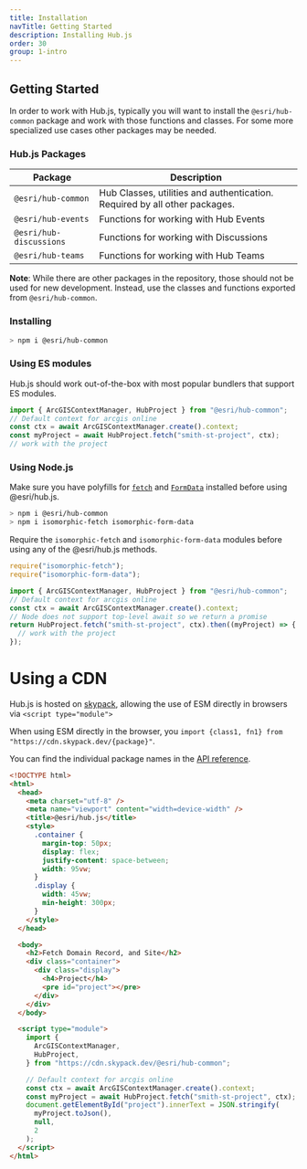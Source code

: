 ```yaml
---
title: Installation
navTitle: Getting Started
description: Installing Hub.js
order: 30
group: 1-intro
---
```


## Getting Started

In order to work with Hub.js, typically you will want to install the `@esri/hub-common` package and work with those functions and classes. For some more specialized use cases other packages may be needed.

### Hub.js Packages

| Package                 | Description                                                                |
| ----------------------- | -------------------------------------------------------------------------- |
| `@esri/hub-common`      | Hub Classes, utilities and authentication. Required by all other packages. |
| `@esri/hub-events`      | Functions for working with Hub Events                                      |
| `@esri/hub-discussions` | Functions for working with Discussions                                     |
| `@esri/hub-teams`       | Functions for working with Hub Teams                                       |

**Note**: While there are other packages in the repository, those should not be used for new development. Instead, use the classes and functions exported from `@esri/hub-common`.

### Installing

```sh
> npm i @esri/hub-common
```

### Using ES modules

Hub.js should work out-of-the-box with most popular bundlers that support ES modules.

```js
import { ArcGISContextManager, HubProject } from "@esri/hub-common";
// Default context for arcgis online
const ctx = await ArcGISContextManager.create().context;
const myProject = await HubProject.fetch("smith-st-project", ctx);
// work with the project
```

### Using Node.js

Make sure you have polyfills for [`fetch`](https://github.com/matthew-andrews/isomorphic-fetch) and [`FormData`](https://github.com/form-data/isomorphic-form-data) installed before using @esri/hub.js.

```sh
> npm i @esri/hub-common
> npm i isomorphic-fetch isomorphic-form-data
```

Require the `isomorphic-fetch` and `isomorphic-form-data` modules before using any of the @esri/hub.js methods.

```js
require("isomorphic-fetch");
require("isomorphic-form-data");

import { ArcGISContextManager, HubProject } from "@esri/hub-common";
// Default context for arcgis online
const ctx = await ArcGISContextManager.create().context;
// Node does not support top-level await so we return a promise
return HubProject.fetch("smith-st-project", ctx).then((myProject) => {
  // work with the project
});
```

# Using a CDN

Hub.js is hosted on [skypack](https://skypack.dev/), allowing the use of ESM directly in browsers via `<script type="module">`

When using ESM directly in the browser, you `import {class1, fn1} from "https://cdn.skypack.dev/{package}"`.

You can find the individual package names in the [API reference](../../api).

```html
<!DOCTYPE html>
<html>
  <head>
    <meta charset="utf-8" />
    <meta name="viewport" content="width=device-width" />
    <title>@esri/hub.js</title>
    <style>
      .container {
        margin-top: 50px;
        display: flex;
        justify-content: space-between;
        width: 95vw;
      }
      .display {
        width: 45vw;
        min-height: 300px;
      }
    </style>
  </head>

  <body>
    <h2>Fetch Domain Record, and Site</h2>
    <div class="container">
      <div class="display">
        <h4>Project</h4>
        <pre id="project"></pre>
      </div>
    </div>
  </body>

  <script type="module">
    import {
      ArcGISContextManager,
      HubProject,
    } from "https://cdn.skypack.dev/@esri/hub-common";

    // Default context for arcgis online
    const ctx = await ArcGISContextManager.create().context;
    const myProject = await HubProject.fetch("smith-st-project", ctx);
    document.getElementById("project").innerText = JSON.stringify(
      myProject.toJson(),
      null,
      2
    );
  </script>
</html>
```

